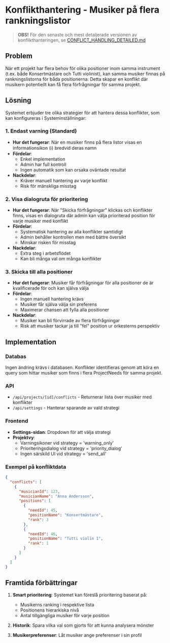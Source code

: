 # Konflikthantering - Musiker på flera rankningslistor

> **OBS!** För den senaste och mest detaljerade versionen av konflikthanteringen, se [CONFLICT_HANDLING_DETAILED.md](./CONFLICT_HANDLING_DETAILED.md)

## Problem
När ett projekt har flera behov för olika positioner inom samma instrument (t.ex. både Konsertmästare och Tutti violinist), kan samma musiker finnas på rankningslistorna för båda positionerna. Detta skapar en konflikt där musikern potentiellt kan få flera förfrågningar för samma projekt.

## Lösning
Systemet erbjuder tre olika strategier för att hantera dessa konflikter, som kan konfigureras i Systeminställningar:

### 1. Endast varning (Standard)
- **Hur det fungerar**: När en musiker finns på flera listor visas en informationsikon (ℹ️) bredvid deras namn
- **Fördelar**: 
  - Enkel implementation
  - Admin har full kontroll
  - Ingen automatik som kan orsaka oväntade resultat
- **Nackdelar**: 
  - Kräver manuell hantering av varje konflikt
  - Risk för mänskliga misstag

### 2. Visa dialogruta för prioritering
- **Hur det fungerar**: När "Skicka förfrågningar" klickas och konflikter finns, visas en dialogruta där admin kan välja prioriterad position för varje musiker med konflikt
- **Fördelar**:
  - Systematisk hantering av alla konflikter samtidigt
  - Admin behåller kontrollen men med bättre översikt
  - Minskar risken för misstag
- **Nackdelar**:
  - Extra steg i arbetsflödet
  - Kan bli många val om många konflikter

### 3. Skicka till alla positioner
- **Hur det fungerar**: Musiker får förfrågningar för alla positioner de är kvalificerade för och kan själva välja
- **Fördelar**:
  - Ingen manuell hantering krävs
  - Musiker får själva välja sin preferens
  - Maximerar chansen att fylla alla positioner
- **Nackdelar**:
  - Musiker kan bli förvirrade av flera förfrågningar
  - Risk att musiker tackar ja till "fel" position ur orkesterns perspektiv

## Implementation

### Databas
Ingen ändring krävs i databasen. Konflikter identifieras genom att köra en query som hittar musiker som finns i flera ProjectNeeds för samma projekt.

### API
- `/api/projects/[id]/conflicts` - Returnerar lista över musiker med konflikter
- `/api/settings` - Hanterar sparande av vald strategi

### Frontend
- **Settings-sidan**: Dropdown för att välja strategi
- **Projektvy**: 
  - Varningsikoner vid strategy = 'warning_only'
  - Prioriteringsdialog vid strategy = 'priority_dialog'
  - Ingen särskild UI vid strategy = 'send_all'

### Exempel på konfliktdata
```json
{
  "conflicts": [
    {
      "musicianId": 123,
      "musicianName": "Anna Andersson",
      "positions": [
        {
          "needId": 45,
          "positionName": "Konsertmästare",
          "rank": 3
        },
        {
          "needId": 46,
          "positionName": "Tutti violin 1",
          "rank": 1
        }
      ]
    }
  ]
}
```

## Framtida förbättringar
1. **Smart prioritering**: Systemet kan föreslå prioritering baserat på:
   - Musikerns ranking i respektive lista
   - Positionens hierarkiska nivå
   - Antal tillgängliga musiker för varje position

2. **Historik**: Spara vilka val som gjorts för att kunna analysera mönster

3. **Musikerpreferenser**: Låt musiker ange preferenser i sin profil